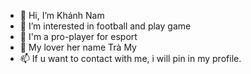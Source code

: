 - 👋 Hi, I’m Khánh Nam
- 👀 I’m interested in football and play game
- 🌱 I'm a pro-player for esport
- 💞️ My lover her name Trà My
- 📫 If u want to contact with me, i will pin in my profile.
